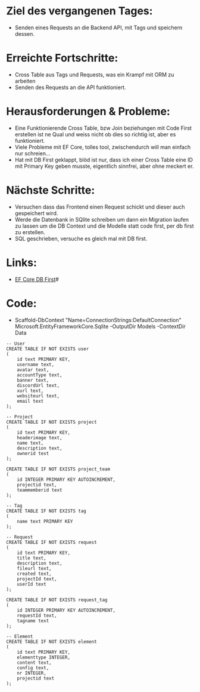 # Ziel des vergangenen Tages:
- Senden eines Requests an die Backend API, mit Tags und speichern dessen.

# Erreichte Fortschritte:
- Cross Table aus Tags und Requests, was ein Krampf mit ORM zu arbeiten
- Senden des Requests an die API funktioniert.

# Herausforderungen & Probleme:
- Eine Funktionierende Cross Table, bzw Join beziehungen mit Code First erstellen ist ne Qual und weiss nicht ob dies so richtig ist, aber es funktioniert.
- Viele Probleme mit EF Core, tolles tool, zwischendurch will man einfach nur schreien...
- Hat mit DB First geklappt, blöd ist nur, dass ich einer Cross Table eine ID  mit Primary Key geben musste, eigentlich sinnfrei, aber ohne meckert er.

# Nächste Schritte:
- Versuchen dass das Frontend einen Request schickt und dieser auch gespeichert wird.
- Werde die Datenbank in SQlite schreiben um dann ein Migration laufen zu lassen um die DB Context und die Modelle statt code first, per db first zu erstellen.
- SQL geschrieben, versuche es gleich mal mit DB first.


# Links:
- [EF Core DB First](https://www.youtube.com/watch?v=NoDk6JVVLkw)#

# Code:
- Scaffold-DbContext "Name=ConnectionStrings:DefaultConnection" Microsoft.EntityFrameworkCore.Sqlite -OutputDir Models -ContextDir Data

```
-- User
CREATE TABLE IF NOT EXISTS user
(
    id text PRIMARY KEY,
    username text,
    avatar text,
    accountType text,
    banner text,
    discordUrl text,
    xurl text,
    websiteurl text,
    email text    
);

-- Project
CREATE TABLE IF NOT EXISTS project
(
    id text PRIMARY KEY,
    headerimage text,
    name text,
    description text,
    ownerid text
);

CREATE TABLE IF NOT EXISTS project_team
(
    id INTEGER PRIMARY KEY AUTOINCREMENT,
    projectid text,
    teammemberid text
);

-- Tag
CREATE TABLE IF NOT EXISTS tag
(
    name text PRIMARY KEY
);

-- Request
CREATE TABLE IF NOT EXISTS request
(
    id text PRIMARY KEY,
    title text,
    description text,
    fileurl text,
    created text,
    projectId text,
    userId text
);

CREATE TABLE IF NOT EXISTS request_tag
(
    id INTEGER PRIMARY KEY AUTOINCREMENT,
    requestId text,
    tagname text
);

-- Element
CREATE TABLE IF NOT EXISTS element
(
    id text PRIMARY KEY,
    elementtype INTEGER,
    content text,
    config text,
    nr INTEGER,
    projectid text
);
```